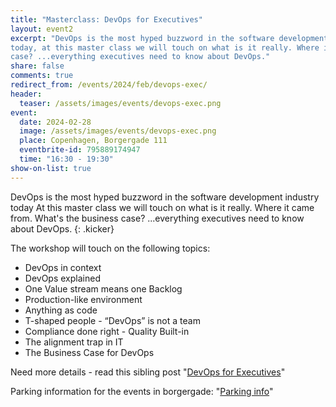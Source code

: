 ```yaml
---
title: "Masterclass: DevOps for Executives"
layout: event2
excerpt: "DevOps is the most hyped buzzword in the software development industry
today, at this master class we will touch on what is it really. Where it came from.  What's the business
case? ...everything executives need to know about DevOps."
share: false
comments: true
redirect_from: /events/2024/feb/devops-exec/
header:
  teaser: /assets/images/events/devops-exec.png
event:
  date: 2024-02-28
  image: /assets/images/events/devops-exec.png
  place: Copenhagen, Borgergade 111
  eventbrite-id: 795889174947
  time: "16:30 - 19:30"
show-on-list: true
---
```


DevOps is the most hyped buzzword in the software development industry
today At this master class we will touch on what is it really. Where it came from.  What's the business
case? ...everything executives need to know about DevOps.
{: .kicker}

The workshop will touch on the following topics:

- DevOps in context
- DevOps explained
- One Value stream means one Backlog
- Production-like environment
- Anything as code
- T-shaped people - “DevOps” is not a team
- Compliance done right - Quality Built-in
- The alignment trap in IT
- The Business Case for DevOps

Need more details - read this sibling post "[DevOps for Executives](/devops-executives/)"

Parking information for the events in borgergade: "[Parking info](/https://ebp.dk/)"
